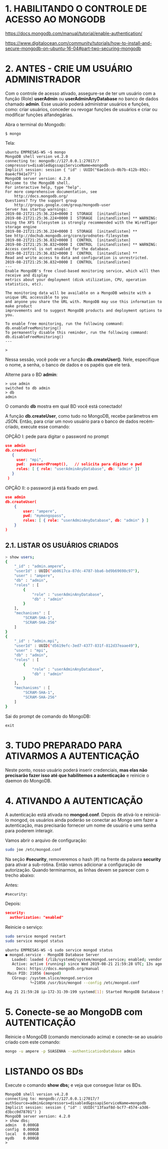 # 1. HABILITANDO O CONTROLE DE ACESSO AO MONGODB

https://docs.mongodb.com/manual/tutorial/enable-authentication/

https://www.digitalocean.com/community/tutorials/how-to-install-and-secure-mongodb-on-ubuntu-16-04#part-two-securing-mongodb


# 2. ANTES - CRIE UM USUÁRIO ADMINISTRADOR

Com o controle de acesso ativado, assegure-se de ter um usuário com a função (Role) **userAdmin** ou **userAdminAnyDatabase** no banco de dados chamado **admin**. Esse usuário poderá administrar usuários e funções, como: criar usuários, conceder ou revogar funções de usuários e criar ou modificar funções alfandegárias.

Abra o terminal do Mongodb:

```
$ mongo
```

Tela:

```
ubuntu EMPRESAS-WS ~$ mongo
MongoDB shell version v4.2.0
connecting to: mongodb://127.0.0.1:27017/?compressors=disabled&gssapiServiceName=mongodb
Implicit session: session { "id" : UUID("6ae1dccb-0b7b-412b-892c-0ae4cf941e77") }
MongoDB server version: 4.2.0
Welcome to the MongoDB shell.
For interactive help, type "help".
For more comprehensive documentation, see
	http://docs.mongodb.org/
Questions? Try the support group
	http://groups.google.com/group/mongodb-user
Server has startup warnings: 
2019-08-21T21:25:36.224+0000 I  STORAGE  [initandlisten] 
2019-08-21T21:25:36.224+0000 I  STORAGE  [initandlisten] ** WARNING: Using the XFS filesystem is strongly recommended with the WiredTiger storage engine
2019-08-21T21:25:36.224+0000 I  STORAGE  [initandlisten] **          See http://dochub.mongodb.org/core/prodnotes-filesystem
2019-08-21T21:25:36.832+0000 I  CONTROL  [initandlisten] 
2019-08-21T21:25:36.832+0000 I  CONTROL  [initandlisten] ** WARNING: Access control is not enabled for the database.
2019-08-21T21:25:36.832+0000 I  CONTROL  [initandlisten] **          Read and write access to data and configuration is unrestricted.
2019-08-21T21:25:36.832+0000 I  CONTROL  [initandlisten] 
---
Enable MongoDB's free cloud-based monitoring service, which will then receive and display
metrics about your deployment (disk utilization, CPU, operation statistics, etc).

The monitoring data will be available on a MongoDB website with a unique URL accessible to you
and anyone you share the URL with. MongoDB may use this information to make product
improvements and to suggest MongoDB products and deployment options to you.

To enable free monitoring, run the following command: db.enableFreeMonitoring()
To permanently disable this reminder, run the following command: db.disableFreeMonitoring()
---

> 
```

Nessa sessão, você pode ver a função **db.createUser()**. Nele, especifique o nome, a senha, o banco de dados e os papéis que ele terá.

Alterne para o BD **admin**:

```
> use admin
switched to db admin
> db
admin
```
O comando **db** mostra em qual BD você está conectado!

A função **db.createUser**, como tudo no MongoDB, recebe parâmetros em JSON. Então, para criar um novo usuário para o banco de dados recém-criado, execute esse comando:

OPÇÃO I: pede para digitar o password no prompt

``` json
use admin
db.createUser(
   {
     user: "mpi",
     pwd:  passwordPrompt(),   // solicita para digitar o pwd
     roles: [ { role: "userAdminAnyDatabase", db: "admin" }]
   }
 )
```

OPÇÃO II: o password já está fixado em pwd.

```json
use admin
db.createUser(
    {
        user: "ampere",
        pwd: "mymongopass",
        roles: [ { role: "userAdminAnyDatabase", db: "admin" } ]
    }
)
```


## 2.1. LISTAR OS USUÁRIOS CRIADOS

```bash
> show users;
{
	"_id" : "admin.ampere",
	"userId" : UUID("ab0617ca-87dc-4787-bba6-bd9b69698c97"),
	"user" : "ampere",
	"db" : "admin",
	"roles" : [
		{
			"role" : "userAdminAnyDatabase",
			"db" : "admin"
		}
	],
	"mechanisms" : [
		"SCRAM-SHA-1",
		"SCRAM-SHA-256"
	]
}
{
	"_id" : "admin.mpi",
	"userId" : UUID("d5619efc-3ed7-4377-831f-812d37eaae49"),
	"user" : "mpi",
	"db" : "admin",
	"roles" : [
		{
			"role" : "userAdminAnyDatabase",
			"db" : "admin"
		}
	],
	"mechanisms" : [
		"SCRAM-SHA-1",
		"SCRAM-SHA-256"
	]
}
```

Sai do prompt de comando do MongoDB:

```
exit
```

# 3. TUDO PREPARADO PARA ATIVARMOS A AUTENTICAÇÃO

Neste ponto, nosso usuário poderá inserir credenciais, **mas elas não precisarão fazer isso até que habilitemos a autenticação** e reinicie o daemon do MongoDB.


# 4. ATIVANDO A AUTENTICAÇÃO

A autenticação está ativada no **mongod.conf**. Depois de ativá-lo e reiniciá-lo mongod, os usuários ainda poderão se conectar ao Mongo sem fazer a autenticação, mas precisarão fornecer um nome de usuário e uma senha para poderem interagir.

Vamos abrir o arquivo de configuração:

```bash
sudo joe /etc/mongod.conf
```

Na seção **#security**, removeremos o hash (#) na frente da palavra **security** para ativar a sub-rotina. Então vamos adicionar a configuração de autorização. Quando terminarmos, as linhas devem se parecer com o trecho abaixo:

Antes:

```
#security:
```

Depois:

```json
security:
  authorization: "enabled"
```

Reinicie o serviço:

```bash
sudo service mongod restart
sudo service mongod status

ubuntu EMPRESAS-WS ~$ sudo service mongod status
● mongod.service - MongoDB Database Server
   Loaded: loaded (/lib/systemd/system/mongod.service; enabled; vendor preset: enabled)
   Active: active (running) since Wed 2019-08-21 21:59:28 UTC; 13s ago
     Docs: https://docs.mongodb.org/manual
 Main PID: 21056 (mongod)
   CGroup: /system.slice/mongod.service
           └─21056 /usr/bin/mongod --config /etc/mongod.conf

Aug 21 21:59:28 ip-172-31-39-199 systemd[1]: Started MongoDB Database Server.
```

# 5. Conecte-se ao MongoDB com AUTENTICAÇÃO

Reinicie o MongoDB (comando mencionado acima) e conecte-se ao usuário criado com este comando:

```bash
mongo -u ampere -p SUASENHA --authenticationDatabase admin
```


# LISTANDO OS BDs

Execute o comando **show dbs;** e veja que consegue listar os BDs.

```output
MongoDB shell version v4.2.0
connecting to: mongodb://127.0.0.1:27017/?authSource=admin&compressors=disabled&gssapiServiceName=mongodb
Implicit session: session { "id" : UUID("13faaf8d-bcf7-4574-a3d6-d3bcc0d78701") }
MongoDB server version: 4.2.0
> show dbs;
admin   0.000GB
config  0.000GB
local   0.000GB
mydb    0.000GB
> 
```

